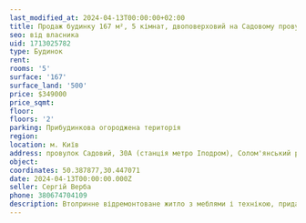 ```yaml
---
last_modified_at: 2024-04-13T00:00:00+02:00
title: Продаж будинку 167 м², 5 кімнат, двоповерховий на Садовому провулку
seo: від власника
uid: 1713025782
type: Будинок
rent:
rooms: '5'
surface: '167'
surface_land: '500'
price: $349000
price_sqmt:
floor:
floors: '2'
parking: Прибудинкова огороджена територія
region:
location: м. Київ
address: провулок Садовий, 30А (станція метро Іподром), Солом'янський район
object:
coordinates: 50.387877,30.447071
date: 2024-04-13T00:00:00.000Z
seller: Сергій Верба
phone: 380674704109
description: Втолринне відремонтоване житло з меблями і технікою, придатне і готове для проживання
---
```

